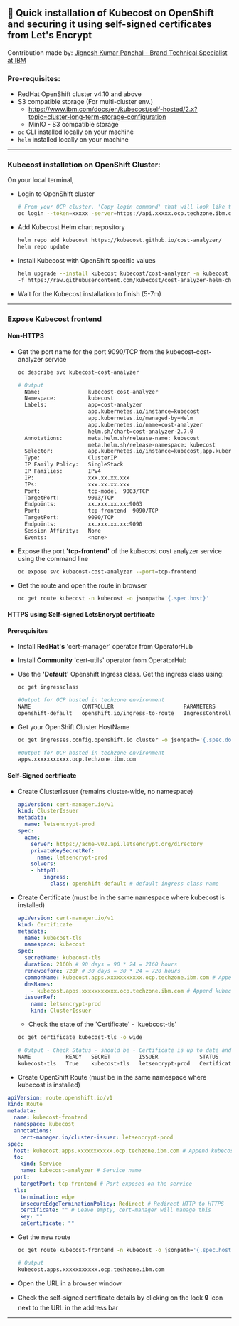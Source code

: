## :rocket: Quick installation of Kubecost on OpenShift and securing it using self-signed certificates from Let's Encrypt

Contribution made by:
[Jignesh Kumar Panchal - Brand Technical Specialist at IBM](https://www.linkedin.com/in/jigneshkpanchal)

### Pre-requisites:

  - RedHat OpenShift cluster v4.10 and above
  - S3 compatible storage (For multi-cluster env.)
    - https://www.ibm.com/docs/en/kubecost/self-hosted/2.x?topic=cluster-long-term-storage-configuration
    - MinIO - S3 compatible storage
  - ```oc``` CLI installed locally on your machine
  - ```helm``` installed locally on your machine

---

### Kubecost installation on OpenShift Cluster:

On your local terminal,

- Login to OpenShift cluster

  ```sh
  # From your OCP cluster, 'Copy login command' that will look like this
  oc login --token=xxxxx -server=https://api.xxxxx.ocp.techzone.ibm.com:6443
  ```

- Add Kubecost Helm chart repository

  ```sh
  helm repo add kubecost https://kubecost.github.io/cost-analyzer/
  helm repo update
  ```

- Install Kubecost with OpenShift specific values

  ```sh
  helm upgrade --install kubecost kubecost/cost-analyzer -n kubecost --create-namespace \
  -f https://raw.githubusercontent.com/kubecost/cost-analyzer-helm-chart/v2.5/cost-analyzer/values-openshift.yaml
  ```

- Wait for the Kubecost installation to finish (5-7m)

---

### Expose Kubecost frontend

#### Non-HTTPS

- Get the port name for the port 9090/TCP from the kubecost-cost-analyzer service

  ```sh
  oc describe svc kubecost-cost-analyzer

  # Output
    Name:               kubecost-cost-analyzer
    Namespace:          kubecost
    Labels:             app=cost-analyzer
                        app.kubernetes.io/instance=kubecost
                        app.kubernetes.io/managed-by=Helm
                        app.kubernetes.io/name=cost-analyzer
                        helm.sh/chart=cost-analyzer-2.7.0
    Annotations:        meta.helm.sh/release-name: kubecost
                        meta.helm.sh/release-namespace: kubecost
    Selector:           app.kubernetes.io/instance=kubecost,app.kubernetes.io/name=cost-analyzer,app=cost-analyzer
    Type:               ClusterIP
    IP Family Policy:   SingleStack
    IP Families:        IPv4
    IP:                 xxx.xx.xx.xxx
    IPs:                xxx.xx.xx.xxx
    Port:               tcp-model  9003/TCP
    TargetPort:         9003/TCP
    Endpoints:          xx.xxx.xx.xx:9003
    Port:               tcp-frontend  9090/TCP
    TargetPort:         9090/TCP
    Endpoints:          xx.xxx.xx.xx:9090
    Session Affinity:   None
    Events:             <none>
  ```

- Expose the port **'tcp-frontend'** of the kubecost cost analyzer service using the command line

  ```sh
  oc expose svc kubecost-cost-analyzer --port=tcp-frontend
  ```

- Get the route and open the route in browser
  ```sh
  oc get route kubecost -n kubecost -o jsonpath='{.spec.host}'
  ```

#### HTTPS using Self-signed LetsEncrypt certificate

#### Prerequisites

- Install **RedHat's** 'cert-manager' operator from OperatorHub
- Install **Community** 'cert-utils' operator from OperatorHub
- Use the **'Default'** Openshift Ingress class. Get the ingress class using:

  ```sh
  oc get ingressclass

  #Output for OCP hosted in techzone environment
  NAME                CONTROLLER                      PARAMETERS                                        AGE
  openshift-default   openshift.io/ingress-to-route   IngressController.operator.openshift.io/default   5h31m
  ```

- Get your OpenShift Cluster HostName

  ```sh
  oc get ingresses.config.openshift.io cluster -o jsonpath='{.spec.domain}'
  ```

  ```sh
  #Output for OCP hosted in techzone environment
  apps.xxxxxxxxxxx.ocp.techzone.ibm.com
  ```

#### Self-Signed certificate

- Create ClusterIssuer (remains cluster-wide, no namespace)

  ```yaml
  apiVersion: cert-manager.io/v1
  kind: ClusterIssuer
  metadata:
    name: letsencrypt-prod
  spec:
    acme:
      server: https://acme-v02.api.letsencrypt.org/directory
      privateKeySecretRef:
        name: letsencrypt-prod
      solvers:
      - http01:
          ingress:
            class: openshift-default # default ingress class name
  ```

- Create Certificate (must be in the same namespace where kubecost is installed)

  ```yaml
  apiVersion: cert-manager.io/v1
  kind: Certificate
  metadata:
    name: kubecost-tls
    namespace: kubecost
  spec:
    secretName: kubecost-tls
    duration: 2160h # 90 days = 90 * 24 = 2160 hours
    renewBefore: 720h # 30 days = 30 * 24 = 720 hours
    commonName: kubecost.apps.xxxxxxxxxxx.ocp.techzone.ibm.com # Append kubecost to OpenShift host name
    dnsNames: 
      - kubecost.apps.xxxxxxxxxxx.ocp.techzone.ibm.com # Append kubecost to OpenShift host name
    issuerRef:
      name: letsencrypt-prod
      kind: ClusterIssuer
  ```

  - Check the state of the 'Certificate' - 'kuebcost-tls'

  ```sh
  oc get certificate kubecost-tls -o wide

  # Output - Check Status - should be - Certificate is up to date and has not expired
  NAME           READY   SECRET         ISSUER             STATUS                                          AGE
  kubecost-tls   True    kubecost-tls   letsencrypt-prod   Certificate is up to date and has not expired   3d18h
  ```

- Create OpenShift Route (must be in the same namespace where kubecost is installed)

```yaml
apiVersion: route.openshift.io/v1
kind: Route
metadata:
  name: kubecost-frontend
  namespace: kubecost
  annotations:
    cert-manager.io/cluster-issuer: letsencrypt-prod
spec:
  host: kubecost.apps.xxxxxxxxxxx.ocp.techzone.ibm.com # Append kubecost to OpenShift host name
  to:
    kind: Service
    name: kubecost-analyzer # Service name
  port:
    targetPort: tcp-frontend # Port exposed on the service
  tls:
    termination: edge
    insecureEdgeTerminationPolicy: Redirect # Redirect HTTP to HTTPS
    certificate: "" # Leave empty, cert-manager will manage this
    key: ""
    caCertificate: ""
```

- Get the new route

  ```sh
  oc get route kubecost-frontend -n kubecost -o jsonpath='{.spec.host}'

  # Output
  kubecost.apps.xxxxxxxxxxx.ocp.techzone.ibm.com
  ```

- Open the URL in a browser window
- Check the self-signed certificate details by clicking on the lock :lock: icon next to the URL in the address bar

---